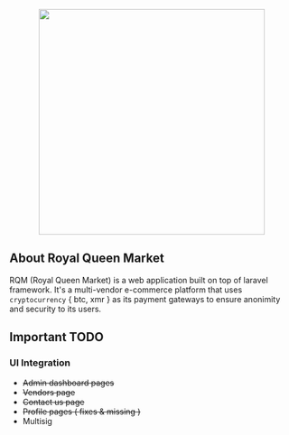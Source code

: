 
<p align="center"><img src="https://i.ibb.co/5TrYnHS/x1.png" width="400"></a></p>

## About Royal Queen Market

RQM (Royal Queen Market) is a web application built on top of laravel framework. It's a multi-vendor e-commerce platform that uses `cryptocurrency` { btc, xmr } as its payment gateways to ensure anonimity and security to its users.

## Important TODO

### UI Integration
 - ~~Admin dashboard pages~~
 - ~~Vendors page~~
 - ~~Contact us page~~
 - ~~Profile pages ( fixes & missing )~~
 - Multisig
